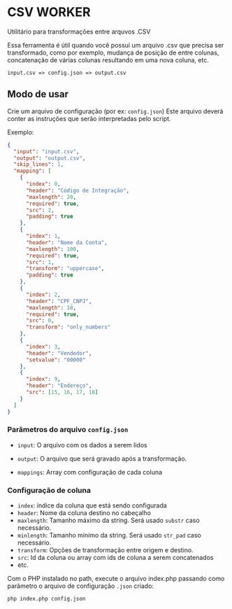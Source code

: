 # CSV WORKER

Utilitário para transformações entre arquvos .CSV

Essa ferramenta é útil quando você possui um arquivo .csv que precisa ser transformado, como por exemplo, mudança de posição de entre colunas, concatenação de várias colunas resultando em uma nova coluna, etc.

```
input.csv => config.json => output.csv
```

## Modo de usar

Crie um arquivo de configuração (por ex: `config.json`)
Este arquivo deverá conter as instruções que serão interpretadas pelo script.

Exemplo:

```json
{
  "input": "input.csv",
  "output": "output.csv",
  "skip_lines": 1,
  "mapping": [
    {
      "index": 0,
      "header": "Código de Integração",
      "maxlength": 20,
      "required": true,
      "src": 2,
      "padding": true
    },
    {
      "index": 1,
      "header": "Nome da Conta",
      "maxlength": 100,
      "required": true,
      "src": 1,
      "transform": "uppercase",
      "padding": true
    },
    {
      "index": 2,
      "header": "CPF_CNPJ",
      "maxlength": 18,
      "required": true,
      "src": 0,
      "transform": "only_numbers"
    },
    {
      "index": 3,
      "header": "Vendedor",
      "setvalue": "00000"
    },
    {
      "index": 9,
      "header": "Endereço",
      "src": [15, 16, 17, 18]
    }
  ]
}
```

### Parâmetros do arquivo `config.json`

- `input`: O arquivo com os dados a serem lidos

- `output`: O arquivo que será gravado após a transformação.

- `mappings`: Array com configuração de cada coluna

### Configuração de coluna

- `index`: índice da coluna que está sendo configurada
- `header`: Nome da coluna destino no cabeçalho
- `maxlength`: Tamanho máximo da string. Será usado `substr` caso necessário.
- `minlength`: Tamanho mínimo da string. Será usado `str_pad` caso necessário.
- `transform`: Opções de transformação entre origem e destino.
- `src`: Id da coluna ou array com ids de coluna a serem concatenados
- etc.

Com o PHP instalado no path, execute o arquivo index.php passando como parâmetro o arquivo de configuração `.json` criado:

```shell
php index.php config.json
```
